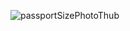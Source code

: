 
![passportSizePhotoThub](https://github.com/user-attachments/assets/6a4807d3-7ff4-4407-bcbf-71f689d82680)
